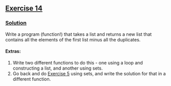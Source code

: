 ## [Exercise 14](https://www.practicepython.org/exercise/2014/05/15/14-list-remove-duplicates.html)

### [Solution](https://www.practicepython.org/solution/2014/05/21/14-list-remove-duplicates-solutions.html)

Write a program (function!) that takes a list and returns a new list that contains all the elements of the first list minus all the duplicates.

#### Extras:

1. Write two different functions to do this - one using a loop and constructing a list, and another using sets.
2. Go back and do [Exercise 5](https://github.com/AlexCRosa/practicing_python/blob/5a1e6333b0b71f90c6a4f5226c5be74fc0419463/5_list_overlap/5_list_overlap.py) using sets, and write the solution for that in a different function.